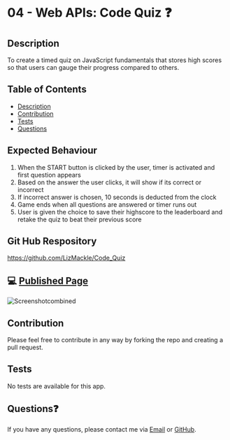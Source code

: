 # 04 - Web APIs: Code Quiz ❓

## Description
To create a timed quiz on JavaScript fundamentals that stores high scores so that users can gauge their progress compared to others.

## Table of Contents
  - [Description](#description)
  - [Contribution](#contribution)
  - [Tests](#tests)
  - [Questions](#questions)

## Expected Behaviour
1. When the START button is clicked by the user, timer is activated and first question appears 
2. Based on the answer the user clicks, it will show if its correct or incorrect 
3. If incorrect answer is chosen, 10 seconds is deducted from the clock
4. Game ends when all questions are answered or timer runs out
5. User is given the choice to save their highscore to the leaderboard and retake the quiz to beat their previous score

## Git Hub Respository 
https://github.com/LizMackle/Code_Quiz

## 💻 [Published Page](https://lizmackle.github.io/Code_Quiz/)
![Screenshotcombined](https://user-images.githubusercontent.com/93589073/150623584-923fe837-6522-431e-b7cf-c20e96a5e3aa.png)

## Contribution
Please feel free to contribute in any way by forking the repo and creating a pull request.

## Tests
No tests are available for this app.

## Questions❓
If you have any questions, please contact me via [Email](mailto:liz.mackle@outlook.com) or [GitHub](https://github.com/LizMackle).
